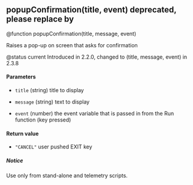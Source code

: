 <!-- This file was generated by the script. Do not edit it, any changes will be lost! -->

## popupConfirmation(title, event) deprecated, please replace by
@function popupConfirmation(title, message, event)

Raises a pop-up on screen that asks for confirmation

@status current Introduced in 2.2.0, changed to (title, message, event) in 2.3.8


#### Parameters

* `title` (string) title to display

* `message` (string) text to display

* `event` (number) the event variable that is passed in from the
Run function (key pressed)

#### Return value

* `"CANCEL"` user pushed EXIT key

##### Notice
Use only from stand-alone and telemetry scripts.
